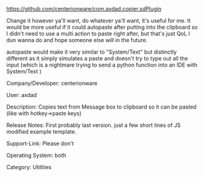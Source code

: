 https://github.com/centerionware/com.axdad.copier.sdPlugin

Change it however ya'll want, do whatever ya'll want, it's useful for me. It would be more useful if it could autopaste after putting into the clipboard so I didn't need to use a multi action to paste right after, but that's just QoL I dun wanna do and hope someone else will in the future.

autopaste would make it very similar to "System/Text" but distinctly different as it simply simulates a paste and doesn't try to type out all the input (which is a nightmare trying to send a python function into an IDE with System/Text )

Company/Developer: centerionware

User: axdad

Description: Copies text from Message box to clipboard so it can be pasted (like with hotkey->paste keys)

Release Notes: First probably last version. just a few short lines of JS modified example template.

Support-Link: Please don't

Operating System: both

Category: Utilities
